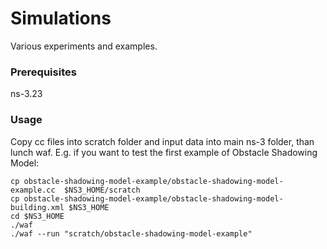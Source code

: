 # Simulations

Various experiments and examples.

### Prerequisites
ns-3.23

### Usage
Copy cc files into scratch folder and input data into main ns-3 folder, than lunch waf.
E.g. if you want to test the first example of Obstacle Shadowing Model:
```
cp obstacle-shadowing-model-example/obstacle-shadowing-model-example.cc  $NS3_HOME/scratch
cp obstacle-shadowing-model-example/obstacle-shadowing-model-building.xml $NS3_HOME
cd $NS3_HOME
./waf
./waf --run "scratch/obstacle-shadowing-model-example"
```
